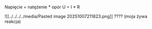 Napięcie = natężenie * opór
U = I * R

![[../../../../media/Pasted image 20251007211823.png]]
???? (moja żywa reakcja)